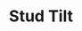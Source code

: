 ---
title: 'Stud Tilt'
icon: icon.png
redirect: 'techs/collections/rotations/function:stud_tilt'

content:
    items: 
        - '@taxonomy.function': 'stud_tilt'
    filter:
        published: true
        type: 'tech' 
---